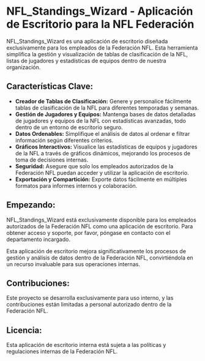 # NFL_Standings_Wizard - Aplicación de Escritorio para la NFL Federación

NFL_Standings_Wizard es una aplicación de escritorio diseñada exclusivamente para los empleados de la Federación NFL. Esta herramienta simplifica la gestión y visualización de tablas de clasificación de la NFL, listas de jugadores y estadísticas de equipos dentro de nuestra organización.

## Características Clave:

- **Creador de Tablas de Clasificación:** Genere y personalice fácilmente tablas de clasificación de la NFL para diferentes temporadas y semanas.
- **Gestión de Jugadores y Equipos:** Mantenga bases de datos detalladas de jugadores y equipos de la NFL con estadísticas avanzadas, todo dentro de un entorno de escritorio seguro.
- **Datos Ordenables:** Simplifique el análisis de datos al ordenar e filtrar información según diferentes criterios.
- **Gráficos Interactivos:** Visualice las estadísticas de equipos y jugadores de la NFL a través de gráficos dinámicos, mejorando los procesos de toma de decisiones internas.
- **Seguridad:** Asegure que solo los empleados autorizados de la Federación NFL puedan acceder y utilizar la aplicación de escritorio.
- **Exportación y Compartición:** Exporte datos fácilmente en múltiples formatos para informes internos y colaboración.

## Empezando:

NFL_Standings_Wizard está exclusivamente disponible para los empleados autorizados de la Federación NFL como una aplicación de escritorio. Para obtener acceso y soporte,
por favor, póngase en contacto con el departamento incargado.

Esta aplicación de escritorio mejora significativamente los procesos de gestión y análisis de datos dentro de la Federación NFL, convirtiéndola en un recurso invaluable para sus operaciones internas.

## Contribuciones:

Este proyecto se desarrolla exclusivamente para uso interno, y las contribuciones están limitadas a personal autorizado dentro de la Federación NFL.

## Licencia:

Esta aplicación de escritorio interna está sujeta a las políticas y regulaciones internas de la Federación NFL.

